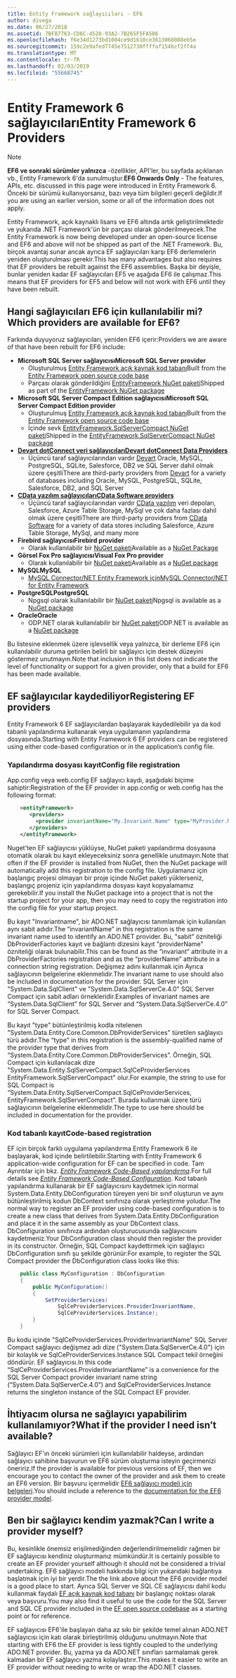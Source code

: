 ```yaml
---
title: Entity Framework sağlayıcıları - EF6
author: divega
ms.date: 06/27/2018
ms.assetid: 7BFB7763-CD6C-4520-93A2-7B265F5FA586
ms.openlocfilehash: f6e34d1273bd1004ce9d1610ce3613068088eb5e
ms.sourcegitcommit: 159c2e9afed7745e7512730ffffaf154bcf2ff4a
ms.translationtype: MT
ms.contentlocale: tr-TR
ms.lasthandoff: 02/03/2019
ms.locfileid: "55668745"
---
```

# <a name="entity-framework-6-providers"></a><span data-ttu-id="566cd-102">Entity Framework 6 sağlayıcıları</span><span class="sxs-lookup"><span data-stu-id="566cd-102">Entity Framework 6 Providers</span></span>
> [!NOTE]
> <span data-ttu-id="566cd-103">**EF6 ve sonraki sürümler yalnızca** -özellikler, API'ler, bu sayfada açıklanan vb., Entity Framework 6'da sunulmuştur.</span><span class="sxs-lookup"><span data-stu-id="566cd-103">**EF6 Onwards Only** - The features, APIs, etc. discussed in this page were introduced in Entity Framework 6.</span></span> <span data-ttu-id="566cd-104">Önceki bir sürümü kullanıyorsanız, bazı veya tüm bilgileri geçerli değildir.</span><span class="sxs-lookup"><span data-stu-id="566cd-104">If you are using an earlier version, some or all of the information does not apply.</span></span>

<span data-ttu-id="566cd-105">Entity Framework, açık kaynaklı lisans ve EF6 altında artık geliştirilmektedir ve yukarıda .NET Framework'ün bir parçası olarak gönderilmeyecek.</span><span class="sxs-lookup"><span data-stu-id="566cd-105">The Entity Framework is now being developed under an open-source license and EF6 and above will not be shipped as part of the .NET Framework.</span></span> <span data-ttu-id="566cd-106">Bu, birçok avantaj sunar ancak ayrıca EF sağlayıcıları karşı EF6 derlemelerin yeniden oluşturulması gerekir.</span><span class="sxs-lookup"><span data-stu-id="566cd-106">This has many advantages but also requires that EF providers be rebuilt against the EF6 assemblies.</span></span> <span data-ttu-id="566cd-107">Başka bir deyişle, bunlar yeniden kadar EF sağlayıcıları EF5 ve aşağıda EF6 ile çalışmaz.</span><span class="sxs-lookup"><span data-stu-id="566cd-107">This means that EF providers for EF5 and below will not work with EF6 until they have been rebuilt.</span></span>

## <a name="which-providers-are-available-for-ef6"></a><span data-ttu-id="566cd-108">Hangi sağlayıcıları EF6 için kullanılabilir mi?</span><span class="sxs-lookup"><span data-stu-id="566cd-108">Which providers are available for EF6?</span></span>

<span data-ttu-id="566cd-109">Farkında duyuyoruz sağlayıcıları, yeniden EF6 içerir:</span><span class="sxs-lookup"><span data-stu-id="566cd-109">Providers we are aware of that have been rebuilt for EF6 include:</span></span>

*   <span data-ttu-id="566cd-110">**Microsoft SQL Server sağlayıcısı**</span><span class="sxs-lookup"><span data-stu-id="566cd-110">**Microsoft SQL Server provider**</span></span>
    *   <span data-ttu-id="566cd-111">Oluşturulmuş [Entity Framework açık kaynak kod tabanı](http://github.com/aspnet/EntityFramework6)</span><span class="sxs-lookup"><span data-stu-id="566cd-111">Built from the [Entity Framework open source code base](http://github.com/aspnet/EntityFramework6)</span></span>
    *   <span data-ttu-id="566cd-112">Parçası olarak gönderildiğini [EntityFramework NuGet paketi](http://nuget.org/packages/EntityFramework)</span><span class="sxs-lookup"><span data-stu-id="566cd-112">Shipped as part of the [EntityFramework NuGet package](http://nuget.org/packages/EntityFramework)</span></span>
*   <span data-ttu-id="566cd-113">**Microsoft SQL Server Compact Edition sağlayıcısı**</span><span class="sxs-lookup"><span data-stu-id="566cd-113">**Microsoft SQL Server Compact Edition provider**</span></span>
    *   <span data-ttu-id="566cd-114">Oluşturulmuş [Entity Framework açık kaynak kod tabanı](http://github.com/aspnet/EntityFramework6)</span><span class="sxs-lookup"><span data-stu-id="566cd-114">Built from the [Entity Framework open source code base](http://github.com/aspnet/EntityFramework6)</span></span>
    *   <span data-ttu-id="566cd-115">İçinde sevk [EntityFramework.SqlServerCompact NuGet paketi](http://nuget.org/packages/EntityFramework.SqlServerCompact)</span><span class="sxs-lookup"><span data-stu-id="566cd-115">Shipped in the [EntityFramework.SqlServerCompact NuGet package](http://nuget.org/packages/EntityFramework.SqlServerCompact)</span></span>
*   [<span data-ttu-id="566cd-116">**Devart dotConnect veri sağlayıcıları**</span><span class="sxs-lookup"><span data-stu-id="566cd-116">**Devart dotConnect Data Providers**</span></span>](http://www.devart.com/dotconnect/)
    *   <span data-ttu-id="566cd-117">Üçüncü taraf sağlayıcılarından vardır [Devart](http://www.devart.com/) Oracle, MySQL, PostgreSQL, SQLite, Salesforce, DB2 ve SQL Server dahil olmak üzere çeşitli</span><span class="sxs-lookup"><span data-stu-id="566cd-117">There are third-party providers from [Devart](http://www.devart.com/) for a variety of databases including Oracle, MySQL, PostgreSQL, SQLite, Salesforce, DB2, and SQL Server</span></span>
*   [<span data-ttu-id="566cd-118">**CData yazılım sağlayıcıları**</span><span class="sxs-lookup"><span data-stu-id="566cd-118">**CData Software providers**</span></span>](http://www.cdata.com/ado/)
    *   <span data-ttu-id="566cd-119">Üçüncü taraf sağlayıcılarından vardır [CData yazılım](http://www.cdata.com/ado/) veri depoları, Salesforce, Azure Table Storage, MySql ve çok daha fazlası dahil olmak üzere çeşitli</span><span class="sxs-lookup"><span data-stu-id="566cd-119">There are third-party providers from [CData Software](http://www.cdata.com/ado/) for a variety of data stores including Salesforce, Azure Table Storage, MySql, and many more</span></span>
*   <span data-ttu-id="566cd-120">**Firebird sağlayıcısı**</span><span class="sxs-lookup"><span data-stu-id="566cd-120">**Firebird provider**</span></span>
    *   <span data-ttu-id="566cd-121">Olarak kullanılabilir bir [NuGet paketi](https://www.nuget.org/packages/EntityFramework.Firebird/)</span><span class="sxs-lookup"><span data-stu-id="566cd-121">Available as a [NuGet Package](https://www.nuget.org/packages/EntityFramework.Firebird/)</span></span>
*   <span data-ttu-id="566cd-122">**Görsel Fox Pro sağlayıcısı**</span><span class="sxs-lookup"><span data-stu-id="566cd-122">**Visual Fox Pro provider**</span></span>
    *   <span data-ttu-id="566cd-123">Olarak kullanılabilir bir [NuGet paketi](https://www.nuget.org/packages/VFPEntityFrameworkProvider2/)</span><span class="sxs-lookup"><span data-stu-id="566cd-123">Available as a [NuGet package](https://www.nuget.org/packages/VFPEntityFrameworkProvider2/)</span></span>
*   <span data-ttu-id="566cd-124">**MySQL**</span><span class="sxs-lookup"><span data-stu-id="566cd-124">**MySQL**</span></span>
    *   [<span data-ttu-id="566cd-125">MySQL Connector/NET Entity Framework için</span><span class="sxs-lookup"><span data-stu-id="566cd-125">MySQL Connector/NET for Entity Framework</span></span>](https://dev.mysql.com/doc/connector-net/en/connector-net-entityframework60.html)
*   <span data-ttu-id="566cd-126">**PostgreSQL**</span><span class="sxs-lookup"><span data-stu-id="566cd-126">**PostgreSQL**</span></span>
    *   <span data-ttu-id="566cd-127">Npgsql olarak kullanılabilir bir [NuGet paketi](https://www.nuget.org/packages/EntityFramework6.Npgsql/)</span><span class="sxs-lookup"><span data-stu-id="566cd-127">Npgsql is available as a [NuGet package](https://www.nuget.org/packages/EntityFramework6.Npgsql/)</span></span>
*   <span data-ttu-id="566cd-128">**Oracle**</span><span class="sxs-lookup"><span data-stu-id="566cd-128">**Oracle**</span></span>
    *   <span data-ttu-id="566cd-129">ODP.NET olarak kullanılabilir bir [NuGet paketi](https://www.nuget.org/packages/Oracle.ManagedDataAccess.EntityFramework/)</span><span class="sxs-lookup"><span data-stu-id="566cd-129">ODP.NET is available as a [NuGet package](https://www.nuget.org/packages/Oracle.ManagedDataAccess.EntityFramework/)</span></span>

<span data-ttu-id="566cd-130">Bu listesine eklenmek üzere işlevsellik veya yalnızca, bir derleme EF6 için kullanılabilir duruma getirilen belirli bir sağlayıcı için destek düzeyini göstermez unutmayın.</span><span class="sxs-lookup"><span data-stu-id="566cd-130">Note that inclusion in this list does not indicate the level of functionality or support for a given provider, only that a build for EF6 has been made available.</span></span>

## <a name="registering-ef-providers"></a><span data-ttu-id="566cd-131">EF sağlayıcılar kaydediliyor</span><span class="sxs-lookup"><span data-stu-id="566cd-131">Registering EF providers</span></span>

<span data-ttu-id="566cd-132">Entity Framework 6 EF sağlayıcılardan başlayarak kaydedilebilir ya da kod tabanlı yapılandırma kullanarak veya uygulamanın yapılandırma dosyasında.</span><span class="sxs-lookup"><span data-stu-id="566cd-132">Starting with Entity Framework 6 EF providers can be registered using either code-based configuration or in the application’s config file.</span></span>

### <a name="config-file-registration"></a><span data-ttu-id="566cd-133">Yapılandırma dosyası kayıt</span><span class="sxs-lookup"><span data-stu-id="566cd-133">Config file registration</span></span>

<span data-ttu-id="566cd-134">App.config veya web.config EF sağlayıcı kaydı, aşağıdaki biçime sahiptir:</span><span class="sxs-lookup"><span data-stu-id="566cd-134">Registration of the EF provider in app.config or web.config has the following format:</span></span>


``` xml
    <entityFramework>
       <providers>
         <provider invariantName="My.Invariant.Name" type="MyProvider.MyProviderServices, MyAssembly" />
       </providers>
    </entityFramework>
```

<span data-ttu-id="566cd-135">Nuget'ten EF sağlayıcısı yüklüyse, NuGet paketi yapılandırma dosyasına otomatik olarak bu kayıt ekleyeceksiniz sonra genellikle unutmayın.</span><span class="sxs-lookup"><span data-stu-id="566cd-135">Note that often if the EF provider is installed from NuGet, then the NuGet package will automatically add this registration to the config file.</span></span> <span data-ttu-id="566cd-136">Uygulamanız için başlangıç projesi olmayan bir proje içinde NuGet paketi yüklerseniz, başlangıç projeniz için yapılandırma dosyası kayıt kopyalamamız gerekebilir.</span><span class="sxs-lookup"><span data-stu-id="566cd-136">If you install the NuGet package into a project that is not the startup project for your app, then you may need to copy the registration into the config file for your startup project.</span></span>

<span data-ttu-id="566cd-137">Bu kayıt "Invariantname", bir ADO.NET sağlayıcısı tanımlamak için kullanılan aynı sabit adıdır.</span><span class="sxs-lookup"><span data-stu-id="566cd-137">The “invariantName” in this registration is the same invariant name used to identify an ADO.NET provider.</span></span> <span data-ttu-id="566cd-138">Bu, "sabit" özniteliği DbProviderFactories kayıt ve bağlantı dizesini kayıt "providerName" özniteliği olarak bulunabilir.</span><span class="sxs-lookup"><span data-stu-id="566cd-138">This can be found as the “invariant” attribute in a DbProviderFactories registration and as the “providerName” attribute in a connection string registration.</span></span> <span data-ttu-id="566cd-139">Değişmez adını kullanmak için Ayrıca sağlayıcının belgelerine eklenmelidir.</span><span class="sxs-lookup"><span data-stu-id="566cd-139">The invariant name to use should also be included in documentation for the provider.</span></span> <span data-ttu-id="566cd-140">SQL Server için "System.Data.SqlClient" ve "System.Data.SqlServerCe.4.0" SQL Server Compact için sabit adları örnekleridir.</span><span class="sxs-lookup"><span data-stu-id="566cd-140">Examples of invariant names are “System.Data.SqlClient” for SQL Server and “System.Data.SqlServerCe.4.0” for SQL Server Compact.</span></span>

<span data-ttu-id="566cd-141">Bu kayıt "type" bütünleştirilmiş kodla nitelenen "System.Data.Entity.Core.Common.DbProviderServices" türetilen sağlayıcı türü adıdır.</span><span class="sxs-lookup"><span data-stu-id="566cd-141">The “type” in this registration is the assembly-qualified name of the provider type that derives from “System.Data.Entity.Core.Common.DbProviderServices”.</span></span> <span data-ttu-id="566cd-142">Örneğin, SQL Compact için kullanılacak dize "System.Data.Entity.SqlServerCompact.SqlCeProviderServices EntityFramework.SqlServerCompact" olur.</span><span class="sxs-lookup"><span data-stu-id="566cd-142">For example, the string to use for SQL Compact is “System.Data.Entity.SqlServerCompact.SqlCeProviderServices, EntityFramework.SqlServerCompact”.</span></span> <span data-ttu-id="566cd-143">Burada kullanmak üzere türü sağlayıcının belgelerine eklenmelidir.</span><span class="sxs-lookup"><span data-stu-id="566cd-143">The type to use here should be included in documentation for the provider.</span></span>

### <a name="code-based-registration"></a><span data-ttu-id="566cd-144">Kod tabanlı kayıt</span><span class="sxs-lookup"><span data-stu-id="566cd-144">Code-based registration</span></span>

<span data-ttu-id="566cd-145">EF için birçok farklı uygulama yapılandırma Entity Framework 6 ile başlayarak, kod içinde belirtilebilir.</span><span class="sxs-lookup"><span data-stu-id="566cd-145">Starting with Entity Framework 6 application-wide configuration for EF can be specified in code.</span></span> <span data-ttu-id="566cd-146">Tam Ayrıntılar için bkz.  _[Entity Framework Code-Based yapılandırma](https://msdn.microsoft.com/data/jj680699)_.</span><span class="sxs-lookup"><span data-stu-id="566cd-146">For full details see _[Entity Framework Code-Based Configuration](https://msdn.microsoft.com/data/jj680699)_.</span></span> <span data-ttu-id="566cd-147">Kod tabanlı yapılandırma kullanarak bir EF sağlayıcısını kaydetmek için normal System.Data.Entity.DbConfiguration türeyen yeni bir sınıf oluşturun ve aynı bütünleştirilmiş kodun DbContext sınıfınıza olarak yerleştirme yoludur.</span><span class="sxs-lookup"><span data-stu-id="566cd-147">The normal way to register an EF provider using code-based configuration is to create a new class that derives from System.Data.Entity.DbConfiguration and place it in the same assembly as your DbContext class.</span></span> <span data-ttu-id="566cd-148">DbConfiguration sınıfınıza ardından oluşturucusunda sağlayıcısını kaydetmeniz.</span><span class="sxs-lookup"><span data-stu-id="566cd-148">Your DbConfiguration class should then register the provider in its constructor.</span></span> <span data-ttu-id="566cd-149">Örneğin, SQL Compact kaydettirmek için sağlayıcı DbConfiguration sınıfı şu şekilde görünür:</span><span class="sxs-lookup"><span data-stu-id="566cd-149">For example, to register the SQL Compact provider the DbConfiguration class looks like this:</span></span>

``` csharp
    public class MyConfiguration : DbConfiguration
    {
        public MyConfiguration()
        {
            SetProviderServices(
                SqlCeProviderServices.ProviderInvariantName,
                SqlCeProviderServices.Instance);
        }
    }
```

<span data-ttu-id="566cd-150">Bu kodu içinde "SqlCeProviderServices.ProviderInvariantName" SQL Server Compact sağlayıcı değişmez adı dize ("System.Data.SqlServerCe.4.0") için bir kolaylık ve SqlCeProviderServices.Instance SQL Compact tekil örneğini döndürür. EF sağlayıcısı.</span><span class="sxs-lookup"><span data-stu-id="566cd-150">In this code “SqlCeProviderServices.ProviderInvariantName” is a convenience for the SQL Server Compact provider invariant name string (“System.Data.SqlServerCe.4.0”) and SqlCeProviderServices.Instance returns the singleton instance of the SQL Compact EF provider.</span></span>

## <a name="what-if-the-provider-i-need-isnt-available"></a><span data-ttu-id="566cd-151">İhtiyacım olursa ne sağlayıcı yapabilirim kullanılamıyor?</span><span class="sxs-lookup"><span data-stu-id="566cd-151">What if the provider I need isn’t available?</span></span>

<span data-ttu-id="566cd-152">Sağlayıcı EF'ın önceki sürümleri için kullanılabilir haldeyse, ardından sağlayıcı sahibine başvurun ve EF6 sürüm oluşturma isteyin geçirmenizi öneririz.</span><span class="sxs-lookup"><span data-stu-id="566cd-152">If the provider is available for previous versions of EF, then we encourage you to contact the owner of the provider and ask them to create an EF6 version.</span></span> <span data-ttu-id="566cd-153">Bir başvuru içermelidir [EF6 sağlayıcı modeli için belgeleri](~/ef6/fundamentals/providers/provider-model.md).</span><span class="sxs-lookup"><span data-stu-id="566cd-153">You should include a reference to the [documentation for the EF6 provider model](~/ef6/fundamentals/providers/provider-model.md).</span></span>

## <a name="can-i-write-a-provider-myself"></a><span data-ttu-id="566cd-154">Ben bir sağlayıcı kendim yazmak?</span><span class="sxs-lookup"><span data-stu-id="566cd-154">Can I write a provider myself?</span></span>

<span data-ttu-id="566cd-155">Bu, kesinlikle önemsiz erişilmediğinden değerlendirilmemelidir rağmen bir EF sağlayıcısı kendiniz oluşturmanız mümkündür.</span><span class="sxs-lookup"><span data-stu-id="566cd-155">It is certainly possible to create an EF provider yourself although it should not be considered a trivial undertaking.</span></span> <span data-ttu-id="566cd-156">EF6 sağlayıcı modeli hakkında bilgi için yukarıdaki bağlantıya başlatmak için iyi bir yerdir.</span><span class="sxs-lookup"><span data-stu-id="566cd-156">The the link above about the EF6 provider model is a good place to start.</span></span> <span data-ttu-id="566cd-157">Ayrıca SQL Server ve SQL CE sağlayıcısı dahil kodu kullanmak faydalı [EF açık kaynak kod tabanı](https://github.com/aspnet/EntityFramework6) bir başlangıç noktası olarak veya başvuru.</span><span class="sxs-lookup"><span data-stu-id="566cd-157">You may also find it useful to use the code for the SQL Server and SQL CE provider included in the [EF open source codebase](https://github.com/aspnet/EntityFramework6) as a starting point or for reference.</span></span>

<span data-ttu-id="566cd-158">EF sağlayıcısı EF6'ile başlayan daha az sıkı bir şekilde temel alınan ADO.NET sağlayıcısı için katı olarak birleştirilmiş olduğunu unutmayın.</span><span class="sxs-lookup"><span data-stu-id="566cd-158">Note that starting with EF6 the EF provider is less tightly coupled to the underlying ADO.NET provider.</span></span> <span data-ttu-id="566cd-159">Bu, yazma ya da ADO.NET sınıfları sarmalamak gerek kalmadan bir EF sağlayıcı yazma kolaylaştırır.</span><span class="sxs-lookup"><span data-stu-id="566cd-159">This makes it easier to write an EF provider without needing to write or wrap the ADO.NET classes.</span></span>
